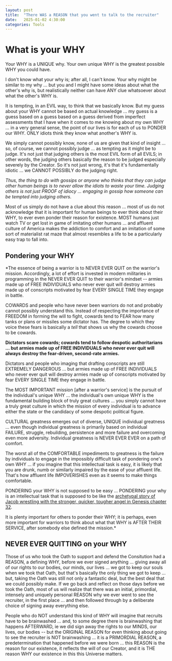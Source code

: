 ```yaml
---
layout: post
title:  "There WAS a REASON that you went to talk to the recruiter"
date:   2025-01-02 4:30:00
categories: Tools
---
```



# What is your WHY

Your WHY is a UNIQUE why. Your own unique WHY is the greatest possible WHY you could have.

I don't know what your why is; after all, I can't know. Your why might be similar to my why ... but you and I might have some ideas about what the other's why is, but realistically neither can have ANY clue whatsoever about what the other's WHY is.

It is tempting, in an EVIL way, to think that we basically know. But my guess about your WHY cannot be based on actual knowledge ... my guess is a guess based on a guess based on a guess derived from imperfect assessments that I have when it comes to me knowing about my own WHY ... in a very general sense, the point of our lives is for each of us to PONDER our WHY.  ONLY idiots think they know what another's WHY is.

We simply cannot possibly know, none of us are given that kind of insight ... so, of course, we cannot possibly judge ... as tempting as it might be to judge.  It's not just that judging others is the most EVIL form of all EVILS; in other words, the judging others basically the reason to be judged especially severely by the Creator. So it's not just wrong, it's that it's fundamentally idiotic ... we CANNOT POSSIBLY do the judging right.  

*Thus, the thing to do with gossips or anyone who thinks that they can judge other human beings is to never allow the idiots to waste your time. Judging others is not just PROOF of idiocy ... engaging in gossip how someone can be tempted into judging others.* 

Most of us simply do not have a clue about this reason ... most of us do not acknowledge that it is important for human beings to ever think about their WHY, to ever even ponder their reason for existence. MOST humans just watch TV or get lost in game of imitating other humans ... and affluent culture of America makes the addiction to comfort and an imitation of some sort of materialist rat maze that almost resembles a life to be a particularly easy trap to fall into.  

## Pondering your WHY

*The essence of being a warrior is to NEVER EVER QUIT on the warrior's mission. Accordingly, a lot of effort is invested in modern militaries in programming in the NEVER EVER QUIT to their warrior's mindset -- armies made up of FREE INDIVIDUALS who never ever quit will destroy armies made up of conscripts motivated by fear EVERY SINGLE TIME they engage in battle. 

COWARDS and people who have never been warriors do not and probably cannot possibly understand this. Instead of respecting the importance of FREEDOM in forming the will to fight, cowards tend to FEAR how many tanks or plans or missiles some dictator has. The degree to which they voice these fears is basically a *tell* that shows us why the cowards choose to be cowards.

**Dictators scare cowards; cowards tend to follow despotic authoritarians ... but armies made up of FREE INDIVIDUALS who never ever quit will always destroy the fear-driven, second-rate armies.**

Dictators and people who imaging that drafting conscripts are still EXTREMELY DANGEROUS ... but armies made up of FREE INDIVIDUALS who never ever quit will destroy armies made up of conscripts motivated by fear EVERY SINGLE TIME they engage in battle.

The MOST IMPORTANT mission [after a warrior's service] is the pursuit of the individual's unique WHY ... the individual's own unique WHY is the fundamental building block of truly great cultures ... you simply cannot have a truly great culture in which the mission of every individual is to advance either the state or the candidacy of some despotic political figure.  

CULTURAL greatness emerges out of diverse, UNIQUE individual greatness ... even though individual greatness is primarily based on individual FAILURE, struggle, rebuilding, persistence and more failure and overcoming even more adversity. Individual greatness is NEVER EVER EVER on a path of comfort.

The worst all of the COMFORTABLE impediments to greatness is the failure by individuals to engage in the impossibly difficult task of pondering one's own WHY ... if you imagine that this intellectual task is easy, it is likely that you are drunk, numb or similarly impaired by the ease of your affluent life.  That's how affluent life IMPOVERISHES even as it seems to make things comfortable. 

PONDERING your WHY is not supposed to be easy ... PONDERING your why is an intellectual task that is supposed to be like the [archetypal story of Jacob wrestling with the stronger, quicker, tougher angel in Genesis chapter 32](https://en.wikipedia.org/wiki/Jacob_wrestling_with_the_angel).

It is plenty important for others to ponder their WHY; it is perhaps, even more important for warriors to think about what that WHY is AFTER THEIR SERVICE, after somebody else defined the mission.*

## NEVER EVER QUITTING on your WHY

Those of us who took the Oath to support and defend the Consitution had a REASON, a defining WHY, before we ever signed anything ... giving away all of our rights to our bodies, our minds, our lives ... we got to keep our souls when we took that Oath, but that's basically the only thing we got to keep ... but, taking the Oath was still not only a fantastic deal, but the best deal that we could possibly make.  If we go back and reflect on those days before we took the Oath, most of us will realize that there was an initial, primordial, intensely and uniquely personal REASON why we ever went to see the recruiter, in the first place ... and then followed through by a deliberate choice of signing away everything else.

People who do NOT understand this kind of WHY will imagine that recruits have to be brainwashed ... and, to some degree there is brainwashing that happens AFTERWARD, ie we did sign away the rights to our MINDS, our lives, our bodies -- but the ORIGINAL REASON for even thinking about going to see the recruiter is NOT brainwashing ... it is a PRIMORDIAL REASON, a predetermination that happened before we were born ... this REASON is the reason for our existence, it reflects the will of our Creator, and it is THE reason WHY our existence in this this Universe matters.

